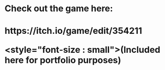 <h1>Check out the game here:<h1>
  https://itch.io/game/edit/354211

<style="font-size : small">(Included here for portfolio purposes)</style>
